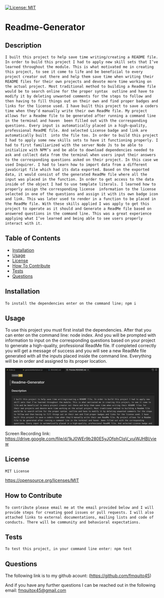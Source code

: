 
  [![License: MIT](https://img.shields.io/badge/License-MIT-yellow.svg)](https://opensource.org/licenses/MIT)

  # Readme-Generator

  ## Description
    I built this project to help save time writing/creating a README file. In order to build this project I had to apply new skill sets that I’ve learned throughout the module. This is what motivated me in creating this project, to see it come to life and be beneficial to every project creator out there and help them save time when writing their README files for their own projects and devote more time working on the actual project. Most traditional method to building a Readme file would be to search online for the proper syntax  outline and have to modify it by deleting unwanted comments for the steps to follow and then having to fill things out on their own and find proper badges and links for the license used. I have built this project to save a coders time when they’d manually write their own ReadMe file. My project allows for a Readme file to be generated after running a command line in the terminal and haven  been filled out with the corresponding questions. Every input is automatically placed in a high-quality, professional ReadME file. And selected License badge and link are automatically built  into the file too. In order to build this project I had to apply some new skills sets to have it functioning properly. I had to first familiarized with the server Node Js to be able to initialize with NPM’s and be able to download dependencies needed to  ask and collect data from the terminal when users input their answers to the corresponding questions asked on their project. In this case we used Inquirer. I had to learn how to import data from a different javaScript file which had its data exported. Based on the exported data, it would consist of the generated ReadMe file where all the input was placed in the function. In order to get access to the data inside of the object I had to use template literals. I learned how to properly assign the corresponding license  information to the license selected in one of the questions and assign it with its own badge icon and link. This was later used to render in a function to be placed in the ReadMe file. With these skills applied I was apply to get this project to operate as it should and Generate a ReadMe file based on answered questions in the command line. This was a great experience applying what I’ve learned and being able to see users properly interact with it.
  

  ## Table of Contents

  - [Installation](#installation)
  - [Usage](#usage)
  - [License](#license)
  - [How To Contribute](#how-to-contribute)
  - [Tests](#tests)
  - [Questions](#questions)

  ## Installation
    To install the dependencies enter on the command line; npm i

  ## Usage
  To use this project you must first install the dependencies. After that you can enter on the command line: node index. And you will be prompted with information to input on the corresponding  questions based on your project to generate a high-quality, professional ReadMe file. If completed correctly you will get a message of success and you will see a new ReadMe file generated with all the inputs placed inside the command line. Everything will be in order and assigned to its proper location. 

  ![alt text](./assets/images/Screenshot%202023-09-16%20at%202.02.22%20AM.png)
  
  Screen Recording link:
  https://drive.google.com/file/d/1kJ0WEr9b280E5yJOfphClqV_vujWJHBl/view

  
  ## License
    MIT License
  https://opensource.org/licenses/MIT
  

  ## How to Contribute
    To contribute please email me at the email provided below and I will provide steps for creating good issues or pull requests. I will also attached links to external documentations, mailing lists and code of conducts. There will be community and behavioral expectations.

  ## Tests
    To test this project, in your command line enter: npm test

  ## Questions
  The following link is to my github acount:
  (https://github.com/fmquito45) 

  And if you have any further questions I can be reached out in the following email:
  fmquitox45@gmail.com
